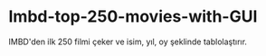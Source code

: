 # Imbd-top-250-movies-with-GUI
IMBD'den ilk 250 filmi çeker ve isim, yıl, oy şeklinde tablolaştırır.

